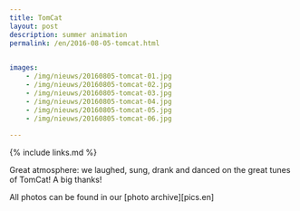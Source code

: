 ```yaml
---
title: TomCat
layout: post
description: summer animation
permalink: /en/2016-08-05-tomcat.html

    
images: 
    - /img/nieuws/20160805-tomcat-01.jpg
    - /img/nieuws/20160805-tomcat-02.jpg
    - /img/nieuws/20160805-tomcat-03.jpg
    - /img/nieuws/20160805-tomcat-04.jpg
    - /img/nieuws/20160805-tomcat-05.jpg
    - /img/nieuws/20160805-tomcat-06.jpg
    
---
```


{% include links.md %}

Great atmosphere: we laughed, sung, drank and danced on the great tunes of TomCat! A big thanks!

All photos can be found in our [photo archive][pics.en] 

